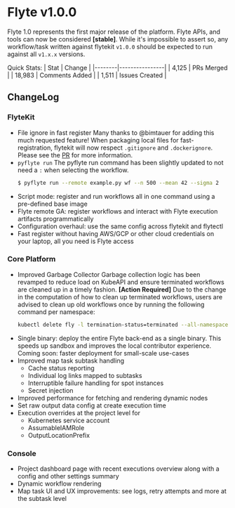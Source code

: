# Flyte v1.0.0

Flyte 1.0 represents the first major release of the platform. Flyte APIs, and tools can now be considered **[stable]**. While it's impossible to assert so, any workflow/task written against flytekit `v1.0.0` should be expected to run against all `v1.x.x` versions.

Quick Stats:
| Stat   |    Change      |
|--------|----------------|
| 4,125  | PRs Merged     |
| 18,983 | Comments Added |
| 1,511  | Issues Created |

## ChangeLog

### FlyteKit

* File ignore in fast register
Many thanks to @bimtauer for adding this much requested feature! When packaging local files for fast-registration, flytekit will  now respect `.gitignore` and `.dockerignore`. Please see the [PR](https://github.com/flyteorg/flytekit/pull/967) for more information.
* `pyflyte run`
The pyflyte run command has been slightly updated to not need a `:` when selecting the workflow.
    ```bash
    $ pyflyte run --remote example.py wf --n 500 --mean 42 --sigma 2
    ```
* Script mode: register and run workflows all in one command using a pre-defined base image
* Flyte remote GA: register workflows and interact with Flyte execution artifacts programmatically
* Configuration overhaul: use the same config across flytekit and flytectl
* Fast register without having AWS/GCP or other cloud credentials on your laptop, all you need is Flyte access

### Core Platform

* Improved Garbage Collector
    Garbage collection logic has been revamped to reduce load on KubeAPI and ensure terminated workflows are cleaned up in a timely fashion.
    **[Action Required]** Due to the change in the computation of how to clean up terminated workflows, users are advised to clean up old workflows once by running the following command per namespace:
    ```bash
    kubectl delete fly -l termination-status=terminated --all-namespaces --cascade='background' --wait=false --force --grace-period=0
    ```
* Single binary: deploy the entire Flyte back-end as a single binary. This speeds up sandbox and improves the local contributor experience. Coming soon: faster deployment for small-scale use-cases
* Improved map task subtask handling
    - Cache status reporting
    - Individual log links mapped to subtasks
    - Interruptible failure handling for spot instances
    - Secret injection
* Improved performance for fetching and rendering dynamic nodes
* Set raw output data config at create execution time
* Execution overrides at the project level for
    - Kubernetes service account
    - AssumableIAMRole
    - OutputLocationPrefix

### Console
* Project dashboard page with recent executions overview along with a config and other settings summary
* Dynamic workflow rendering
* Map task UI and UX improvements: see logs, retry attempts and more at the subtask level
